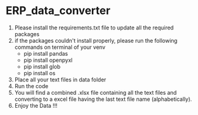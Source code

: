 # ERP_data_converter
1. Please install the requirements.txt file to update all the required packages
2. if the packages couldn't install properly, please run the following commands on terminal of your venv
    * pip install pandas
    * pip install openpyxl 
    * pip install glob
    * pip install os
4. Place all your text files in data folder
5. Run the code
6. You will find a combined .xlsx file containing all the text files and converting to a excel file having the last text file name (alphabetically).
7. Enjoy the Data !!!
